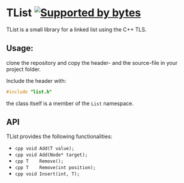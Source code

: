 # TList [![Supported by bytes](http://art.bytes.gq/badge.svg)](https://bytes.gq)

TList is a small library for a linked list using the C++ TLS.

## Usage:
clone the repository and copy the header- and the source-file
in your project folder.

Include the header with:

```cpp
#include "list.h"
```
the class itself is a member of the ```List``` namespace.

## API

TList provides the following functionalities:

+ ```cpp void Add(T value); ```
+ ```cpp void Add(Node* target); ```
+ ```cpp T    Remove(); ```
+ ```cpp T    Remove(int position); ```
+ ```cpp void Insert(int, T); ```
